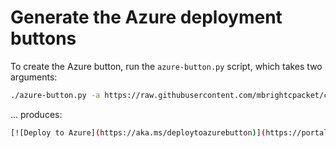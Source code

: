 # Generate the Azure deployment buttons

To create the Azure button, run the `azure-button.py` script, which takes two arguments:

```bash
./azure-button.py -a https://raw.githubusercontent.com/mbrightcpacket/cautious-octo-adventure/test1/main.json -u https://raw.githubusercontent.com/mbrightcpacket/cautious-octo-adventure/test1/createUIDefinition.json
```

... produces:

```bash
[![Deploy to Azure](https://aka.ms/deploytoazurebutton)](https://portal.azure.com/#create/Microsoft.Template/uri/https%3A%2F%2Fraw.githubusercontent.com%2Fmbrightcpacket%2Fcautious-octo-adventure%2Fmain%2Fmain.json/createUIDefinitionUri/https%3A%2F%2Fraw.githubusercontent.com%2Fmbrightcpacket%2Fcautious-octo-adventure%2Fmain%2FcreateUIDefinition.json)
```
